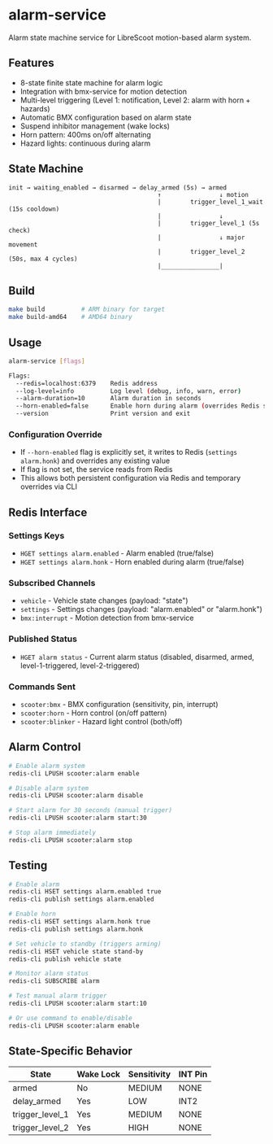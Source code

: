 # alarm-service

Alarm state machine service for LibreScoot motion-based alarm system.

## Features

- 8-state finite state machine for alarm logic
- Integration with bmx-service for motion detection
- Multi-level triggering (Level 1: notification, Level 2: alarm with horn + hazards)
- Automatic BMX configuration based on alarm state
- Suspend inhibitor management (wake locks)
- Horn pattern: 400ms on/off alternating
- Hazard lights: continuous during alarm

## State Machine

```
init → waiting_enabled → disarmed → delay_armed (5s) → armed
                                         ↑                ↓ motion
                                         |        trigger_level_1_wait (15s cooldown)
                                         |                ↓
                                         |        trigger_level_1 (5s check)
                                         |                ↓ major movement
                                         |        trigger_level_2 (50s, max 4 cycles)
                                         |________________|
```

## Build

```bash
make build          # ARM binary for target
make build-amd64    # AMD64 binary
```

## Usage

```bash
alarm-service [flags]

Flags:
  --redis=localhost:6379    Redis address
  --log-level=info          Log level (debug, info, warn, error)
  --alarm-duration=10       Alarm duration in seconds
  --horn-enabled=false      Enable horn during alarm (overrides Redis setting)
  --version                 Print version and exit
```

### Configuration Override

- If `--horn-enabled` flag is explicitly set, it writes to Redis (`settings alarm.honk`) and overrides any existing value
- If flag is not set, the service reads from Redis
- This allows both persistent configuration via Redis and temporary overrides via CLI

## Redis Interface

### Settings Keys

- `HGET settings alarm.enabled` - Alarm enabled (true/false)
- `HGET settings alarm.honk` - Horn enabled during alarm (true/false)

### Subscribed Channels

- `vehicle` - Vehicle state changes (payload: "state")
- `settings` - Settings changes (payload: "alarm.enabled" or "alarm.honk")
- `bmx:interrupt` - Motion detection from bmx-service

### Published Status

- `HGET alarm status` - Current alarm status (disabled, disarmed, armed, level-1-triggered, level-2-triggered)

### Commands Sent

- `scooter:bmx` - BMX configuration (sensitivity, pin, interrupt)
- `scooter:horn` - Horn control (on/off pattern)
- `scooter:blinker` - Hazard light control (both/off)

## Alarm Control

```bash
# Enable alarm system
redis-cli LPUSH scooter:alarm enable

# Disable alarm system
redis-cli LPUSH scooter:alarm disable

# Start alarm for 30 seconds (manual trigger)
redis-cli LPUSH scooter:alarm start:30

# Stop alarm immediately
redis-cli LPUSH scooter:alarm stop
```

## Testing

```bash
# Enable alarm
redis-cli HSET settings alarm.enabled true
redis-cli publish settings alarm.enabled

# Enable horn
redis-cli HSET settings alarm.honk true
redis-cli publish settings alarm.honk

# Set vehicle to standby (triggers arming)
redis-cli HSET vehicle state stand-by
redis-cli publish vehicle state

# Monitor alarm status
redis-cli SUBSCRIBE alarm

# Test manual alarm trigger
redis-cli LPUSH scooter:alarm start:10

# Or use command to enable/disable
redis-cli LPUSH scooter:alarm enable
```

## State-Specific Behavior

| State | Wake Lock | Sensitivity | INT Pin |
|-------|-----------|-------------|---------|
| armed | No | MEDIUM | NONE |
| delay_armed | Yes | LOW | INT2 |
| trigger_level_1 | Yes | MEDIUM | NONE |
| trigger_level_2 | Yes | HIGH | NONE |
